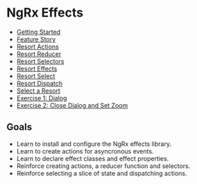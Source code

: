 # NgRx Effects

* [Getting Started](./getting-started.md)
* [Feature Story](./story.md)
* [Resort Actions](./resort-actions.md)
* [Resort Reducer](./resort-reducer.md)
* [Resort Selectors](./resort-selectors.md)
* [Resort Effects](./resort-effects.md)
* [Resort Select](./resort-select.md)
* [Resort Dispatch](./resort-dispatch.md)
* [Select a Resort](./select-resort.md)
* [Exercise 1: Dialog](./exercise-1-dialog.md)
* [Exercise 2: Close Dialog and Set Zoom](./exercise-2-close-dialog-zoom.md)

## Goals

* Learn to install and configure the NgRx effects library.
* Learn to create actions for asyncronous events.
* Learn to declare effect classes and effect properties.
* Reinforce creating actions, a reducer function and selectors.
* Reinforce selecting a slice of state and dispatching actions.